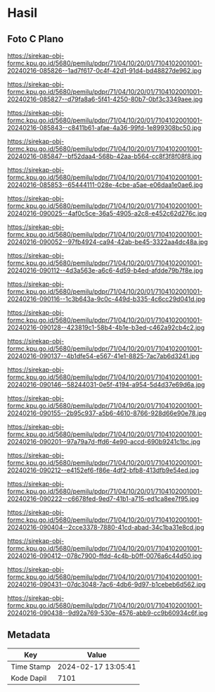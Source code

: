# Hasil

## Foto C Plano

https://sirekap-obj-formc.kpu.go.id/5680/pemilu/pdpr/71/04/10/20/01/7104102001001-20240216-085826--1ad7f617-0c4f-42d1-91d4-bd48827de962.jpg

https://sirekap-obj-formc.kpu.go.id/5680/pemilu/pdpr/71/04/10/20/01/7104102001001-20240216-085827--d79fa8a6-5f41-4250-80b7-0bf3c3349aee.jpg

https://sirekap-obj-formc.kpu.go.id/5680/pemilu/pdpr/71/04/10/20/01/7104102001001-20240216-085843--c8411b61-afae-4a36-99fd-1e899308bc50.jpg

https://sirekap-obj-formc.kpu.go.id/5680/pemilu/pdpr/71/04/10/20/01/7104102001001-20240216-085847--bf52daa4-568b-42aa-b564-cc8f3f8f08f8.jpg

https://sirekap-obj-formc.kpu.go.id/5680/pemilu/pdpr/71/04/10/20/01/7104102001001-20240216-085853--65444111-028e-4cbe-a5ae-e06daa1e0ae6.jpg

https://sirekap-obj-formc.kpu.go.id/5680/pemilu/pdpr/71/04/10/20/01/7104102001001-20240216-090025--4af0c5ce-36a5-4905-a2c8-e452c62d276c.jpg

https://sirekap-obj-formc.kpu.go.id/5680/pemilu/pdpr/71/04/10/20/01/7104102001001-20240216-090052--97fb4924-ca94-42ab-be45-3322aa4dc48a.jpg

https://sirekap-obj-formc.kpu.go.id/5680/pemilu/pdpr/71/04/10/20/01/7104102001001-20240216-090112--4d3a563e-a6c6-4d59-b4ed-afdde79b7f8e.jpg

https://sirekap-obj-formc.kpu.go.id/5680/pemilu/pdpr/71/04/10/20/01/7104102001001-20240216-090116--1c3b643a-9c0c-449d-b335-4c6cc29d041d.jpg

https://sirekap-obj-formc.kpu.go.id/5680/pemilu/pdpr/71/04/10/20/01/7104102001001-20240216-090128--423819c1-58b4-4b1e-b3ed-c462a92cb4c2.jpg

https://sirekap-obj-formc.kpu.go.id/5680/pemilu/pdpr/71/04/10/20/01/7104102001001-20240216-090137--4b1dfe54-e567-41e1-8825-7ac7ab6d3241.jpg

https://sirekap-obj-formc.kpu.go.id/5680/pemilu/pdpr/71/04/10/20/01/7104102001001-20240216-090146--58244031-0e5f-4194-a954-5d4d37e69d6a.jpg

https://sirekap-obj-formc.kpu.go.id/5680/pemilu/pdpr/71/04/10/20/01/7104102001001-20240216-090155--2b95c937-a5b6-4610-8766-928d66e90e78.jpg

https://sirekap-obj-formc.kpu.go.id/5680/pemilu/pdpr/71/04/10/20/01/7104102001001-20240216-090201--97a79a7d-ffd6-4e90-accd-690b9241c1bc.jpg

https://sirekap-obj-formc.kpu.go.id/5680/pemilu/pdpr/71/04/10/20/01/7104102001001-20240216-090212--e4152ef6-f86e-4df2-bfb8-413dfb9e54ed.jpg

https://sirekap-obj-formc.kpu.go.id/5680/pemilu/pdpr/71/04/10/20/01/7104102001001-20240216-090222--c6678fed-9ed7-41b1-a715-ed1ca8ee7f95.jpg

https://sirekap-obj-formc.kpu.go.id/5680/pemilu/pdpr/71/04/10/20/01/7104102001001-20240216-090404--2cce3378-7880-41cd-abad-34c1ba31e8cd.jpg

https://sirekap-obj-formc.kpu.go.id/5680/pemilu/pdpr/71/04/10/20/01/7104102001001-20240216-090412--078c7900-ffdd-4c4b-b0ff-0076a6c44d50.jpg

https://sirekap-obj-formc.kpu.go.id/5680/pemilu/pdpr/71/04/10/20/01/7104102001001-20240216-090431--07dc3048-7ac6-4db6-9d97-b1cebeb6d562.jpg

https://sirekap-obj-formc.kpu.go.id/5680/pemilu/pdpr/71/04/10/20/01/7104102001001-20240216-090438--9d92a769-530e-4576-abb9-cc9b60934c6f.jpg


## Metadata

| Key        | Value               |
| ---------- | ------------------- |
| Time Stamp | 2024-02-17 13:05:41 |
| Kode Dapil | 7101                |



